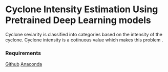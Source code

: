 # Cyclone Intensity Estimation Using Pretrained Deep Learning models

Cyclone seviarity is classified into categories based on the intensity of the cyclone. Cyclone intensity is a cotinuous value which makes this problem . 

### Requirements

[Github](https://github.com/)
[Anaconda](https://anaconda.com/)
